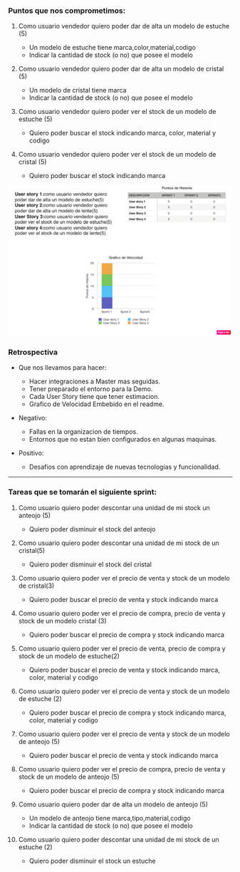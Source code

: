 ### Puntos que nos comprometimos:

1. Como usuario vendedor quiero poder dar de alta un modelo de estuche (5)
    * Un modelo de estuche tiene marca,color,material,codigo
    * Indicar la cantidad de stock (o no) que posee el modelo

2. Como usuario vendedor quiero poder dar de alta un modelo de cristal (5)
    * Un modelo  de cristal tiene marca
    * Indicar la cantidad de stock (o no) que posee el modelo

3. Como usuario vendedor quiero poder ver el stock de un modelo de estuche (5)
    * Quiero poder buscar el stock indicando marca, color, material y codigo

4. Como usuario vendedor quiero poder ver el stock de un modelo de cristal (5)
    * Quiero poder buscar el stock indicando marca
    
    
    
![Grafico de Velocidad](https://github.com/Miloro/ProyectoJordan/blob/ftAnteojo/Sprints/sprint1/grafico%20velocidad%20sprint%201.png)


### Retrospectiva

* Que nos llevamos para hacer:
    * Hacer integraciones a Master mas seguidas.
    * Tener preparado el entorno para la Demo. 
    * Cada User Story tiene que tener estimacion.
    * Grafico de Velocidad Embebido en el readme.
    
* Negativo:
    * Fallas en la organizacion de tiempos. 
    * Entornos que no estan bien configurados en algunas maquinas.
     
* Positivo:
    * Desafios con aprendizaje de nuevas tecnologias y funcionalidad. 

---

### Tareas que se tomarán el siguiente sprint:

1. Como usuario quiero poder descontar una unidad de mi stock un anteojo (5)
    * Quiero poder disminuir el stock del anteojo

2. Como usuario quiero poder descontar una unidad de mi stock de un cristal(5)
    * Quiero poder disminuir el stock del cristal


3. Como usuario quiero poder ver el precio de venta y stock de un modelo de cristal(3)
    * Quiero poder buscar el precio de venta y stock indicando marca

4. Como usuario quiero poder ver el precio de compra, precio de venta y stock de un modelo cristal (3) 
    * Quiero poder buscar el precio de compra y stock indicando marca


5. Como usuario quiero poder ver el precio de venta, precio de compra y stock de un modelo de estuche(2)
    * Quiero poder buscar el precio de venta y stock indicando marca, color, material y codigo
    
6. Como usuario quiero poder ver el precio de venta y stock de un modelo de estuche (2)
    * Quiero poder buscar el precio de compra y stock indicando marca, color, material y codigo


7. Como usuario quiero poder ver el precio de venta y stock de un modelo de anteojo (5)
    * Quiero poder buscar el precio de venta y stock indicando marca

8. Como usuario quiero poder ver el precio de compra, precio de venta y stock de un modelo de anteojo (5)
    * Quiero poder buscar el precio de compra y stock indicando marca


9. Como usuario quiero poder dar de alta un modelo de anteojo (5)
    * Un modelo de anteojo tiene marca,tipo,material,codigo
    * Indicar la cantidad de stock (o no) que posee el modelo
    
10. Como usuario quiero poder descontar una unidad de mi stock de un estuche (2)
    * Quiero poder disminuir el stock un estuche
